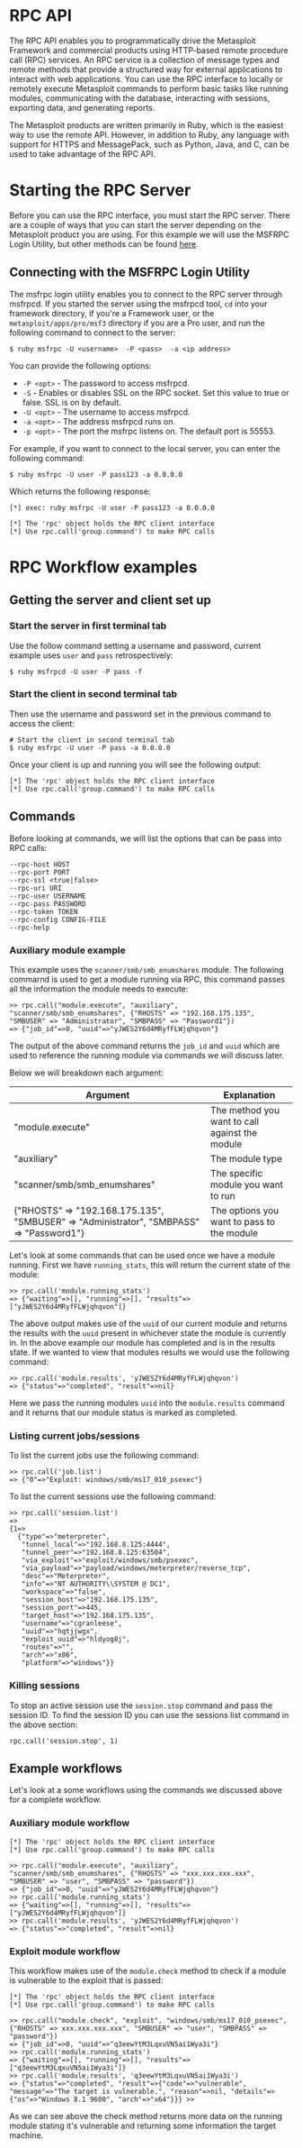 # RPC API
The RPC API enables you to programmatically drive the Metasploit Framework and commercial products using HTTP-based remote procedure call (RPC) services. An RPC service is a collection of message types and remote methods that provide a structured way for external applications to interact with web applications. You can use the RPC interface to locally or remotely execute Metasploit commands to perform basic tasks like running modules, communicating with the database, interacting with sessions, exporting data, and generating reports.

The Metasploit products are written primarily in Ruby, which is the easiest way to use the remote API. However, in addition to Ruby, any language with support for HTTPS and MessagePack, such as Python, Java, and C, can be used to take advantage of the RPC API.

# Starting the RPC Server
Before you can use the RPC interface, you must start the RPC server. There are a couple of ways that you can start the server depending on the Metasploit product you are using. For this example we will use the MSFRPC Login Utility, but other methods can be found [here](https://docs.rapid7.com/metasploit/rpc-api).

## Connecting with the MSFRPC Login Utility

The msfrpc login utility enables you to connect to the RPC server through msfrpcd. If you started the server using the msfrpcd tool,  `cd`  into your framework directory, if you're a Framework user, or the  `metasploit/apps/pro/msf3`  directory if you are a Pro user, and run the following command to connect to the server:
```
$ ruby msfrpc -U <username>  -P <pass>  -a <ip address>
```
You can provide the following options:

-   `-P <opt>`  - The password to access msfrpcd.
-   `-S`  - Enables or disables SSL on the RPC socket. Set this value to true or false. SSL is on by default.
-   `-U <opt>`  - The username to access msfrpcd.
-   `-a <opt>`  - The address msfrpcd runs on.
-   `-p <opt>`  - The port the msfrpc listens on. The default port is 55553.

For example, if you want to connect to the local server, you can enter the following command:
```
$ ruby msfrpc -U user -P pass123 -a 0.0.0.0
```
Which returns the following response:
```
[*] exec: ruby msfrpc -U user -P pass123 -a 0.0.0.0

[*] The 'rpc' object holds the RPC client interface
[*] Use rpc.call('group.command') to make RPC calls
```

# RPC Workflow examples
## Getting the server and client set up
### Start the server in first terminal tab
Use the follow command setting a username and password, current example uses `user` and `pass` retrospectively:
```
$ ruby msfrpcd -U user -P pass -f
```

### Start the client in second terminal tab
Then use the username and password set in the previous command to access the client:
```
# Start the client in second terminal tab
$ ruby msfrpc -U user -P pass -a 0.0.0.0
```
Once your client is up and running you will see the following output:
```
[*] The 'rpc' object holds the RPC client interface
[*] Use rpc.call('group.command') to make RPC calls
```

## Commands
Before looking at commands, we will list the options that can be pass into RPC calls:
```
--rpc-host HOST
--rpc-port PORT
--rpc-ssl <true|false>
--rpc-uri URI
--rpc-user USERNAME
--rpc-pass PASSWORD
--rpc-token TOKEN
--rpc-config CONFIG-FILE
--rpc-help
```

### Auxiliary module example
This example uses the `scanner/smb/smb_enumshares` module. The following commarnd is used to get a module running via RPC, this command passes all the information the module needs to execute:
```
>> rpc.call("module.execute", "auxiliary", "scanner/smb/smb_enumshares", {"RHOSTS" => "192.168.175.135", "SMBUSER" => "Administrator", "SMBPASS" => "Password1"})
=> {"job_id"=>0, "uuid"=>"yJWES2Y6d4MRyfFLWjqhqvon"}
```
The output of the above command returns the `job_id` and `uuid` which are used to reference the running module via commands we will discuss later.

Below we will breakdown each argument:

| Argument  | Explanation  |
|---|---|
|  "module.execute" | The method you want to call against the module |
| "auxiliary" | The module type |
| "scanner/smb/smb_enumshares" | The specific module you want to run |
| {"RHOSTS" => "192.168.175.135", "SMBUSER" => "Administrator", "SMBPASS" => "Password1"} | The options you want to pass to the module |

Let's look at some commands that can be used once we have a module running. First we have `running_stats`, this will return the current state of the module:
```
>> rpc.call('module.running_stats')
=> {"waiting"=>[], "running"=>[], "results"=>["yJWES2Y6d4MRyfFLWjqhqvon"]}
``` 
The above output makes use of the `uuid` of our current module and returns the results with the `uuid` present in whichever state the module is currently in. In the above example our module has completed and is in the results state. If we wanted to view that modules results we would use the following command:
```
>> rpc.call('module.results', 'yJWES2Y6d4MRyfFLWjqhqvon')
=> {"status"=>"completed", "result"=>nil}
```
Here we pass the running modules `uuid` into the `module.results` command and it returns that our module status is marked as completed.

### Listing current jobs/sessions
To list the current jobs use the following command:
```
>> rpc.call('job.list')
=> {"0"=>"Exploit: windows/smb/ms17_010_psexec"}
```

To list the current sessions use the following command:
```
>> rpc.call('session.list')
=>
{1=>
  {"type"=>"meterpreter",
   "tunnel_local"=>"192.168.8.125:4444",
   "tunnel_peer"=>"192.168.8.125:63504",
   "via_exploit"=>"exploit/windows/smb/psexec",
   "via_payload"=>"payload/windows/meterpreter/reverse_tcp",
   "desc"=>"Meterpreter",
   "info"=>"NT AUTHORITY\\SYSTEM @ DC1",
   "workspace"=>"false",
   "session_host"=>"192.168.175.135",
   "session_port"=>445,
   "target_host"=>"192.168.175.135",
   "username"=>"cgranleese",
   "uuid"=>"hqtjjwgx",
   "exploit_uuid"=>"hldyog8j",
   "routes"=>"",
   "arch"=>"x86",
   "platform"=>"windows"}}
```

### Killing sessions
To stop an active session use the `session.stop` command and pass the session ID. To find the session ID you can use the sessions list command in the above section:
```
rpc.call('session.stop', 1)
```

## Example workflows
Let's look at a some workflows using the commands we discussed above for a complete workflow.

### Auxiliary module workflow
```
[*] The 'rpc' object holds the RPC client interface 
[*] Use rpc.call('group.command') to make RPC calls

>> rpc.call("module.execute", "auxiliary", "scanner/smb/smb_enumshares", {"RHOSTS" => "xxx.xxx.xxx.xxx", "SMBUSER" => "user", "SMBPASS" => "password"})
=> {"job_id"=>0, "uuid"=>"yJWES2Y6d4MRyfFLWjqhqvon"}
>> rpc.call('module.running_stats')
=> {"waiting"=>[], "running"=>[], "results"=>["yJWES2Y6d4MRyfFLWjqhqvon"]}
>> rpc.call('module.results', 'yJWES2Y6d4MRyfFLWjqhqvon')
=> {"status"=>"completed", "result"=>nil}
```

### Exploit module workflow
This workflow makes use of the `module.check` method to check if a module is vulnerable to the exploit that is passed:
```
[*] The 'rpc' object holds the RPC client interface 
[*] Use rpc.call('group.command') to make RPC calls 

>> rpc.call("module.check", "exploit", "windows/smb/ms17_010_psexec", {"RHOSTS" => xxx.xxx.xxx.xxx", "SMBUSER" => "user", "SMBPASS" => "password"}) 
=> {"job_id"=>0, "uuid"=>"q3eewYtM3LqxuVN5ai1Wya3i"} 
>> rpc.call('module.running_stats') 
=> {"waiting"=>[], "running"=>[], "results"=>["q3eewYtM3LqxuVN5ai1Wya3i"]} 
>> rpc.call('module.results', 'q3eewYtM3LqxuVN5ai1Wya3i') 
=> {"status"=>"completed", "result"=>{"code"=>"vulnerable", "message"=>"The target is vulnerable.", "reason"=>nil, "details"=>{"os"=>"Windows 8.1 9600", "arch"=>"x64"}}} >>
```
As we can see above the check method returns more data on the running module stating it's vulnerable and returning some information the target machine.
